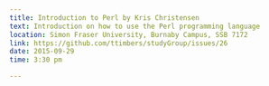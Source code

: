 ```yaml
---
title: Introduction to Perl by Kris Christensen
text: Introduction on how to use the Perl programming language
location: Simon Fraser University, Burnaby Campus, SSB 7172
link: https://github.com/ttimbers/studyGroup/issues/26
date: 2015-09-29
time: 3:30 pm

---
```

